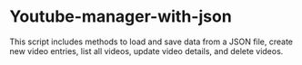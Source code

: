# Youtube-manager-with-json
This script includes methods to load and save data from a JSON file, create new video entries, list all videos, update video details, and delete videos.
